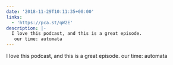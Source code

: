 ```yaml
---
date: '2018-11-29T10:11:35+00:00'
links:
  - 'https://pca.st/qW2E'
description: |-
  I love this podcast, and this is a great episode.
   our time: automata
---
```

I love this podcast, and this is a great episode.
 our time: automata
